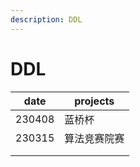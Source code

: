 ```yaml
---
description: DDL
---
```


# DDL

| date   | projects |
| ------ | -------- |
| 230408 | 蓝桥杯      |
| 230315 | 算法竞赛院赛   |
|        |          |
|        |          |

